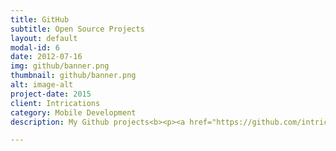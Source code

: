 ```yaml
---
title: GitHub
subtitle: Open Source Projects
layout: default
modal-id: 6
date: 2012-07-16
img: github/banner.png
thumbnail: github/banner.png
alt: image-alt
project-date: 2015
client: Intrications
category: Mobile Development
description: My Github projects<b><p><a href="https://github.com/intrications">https://github.com/intrications</a></p>

---
```

